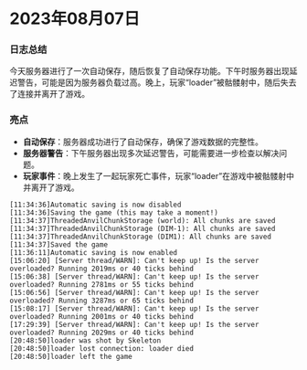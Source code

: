 # 2023年08月07日
### 日志总结
今天服务器进行了一次自动保存，随后恢复了自动保存功能。下午时服务器出现延迟警告，可能是因为服务器负载过高。晚上，玩家“loader”被骷髅射中，随后失去了连接并离开了游戏。

### 亮点
- **自动保存**：服务器成功进行了自动保存，确保了游戏数据的完整性。
- **服务器警告**：下午服务器出现多次延迟警告，可能需要进一步检查以解决问题。
- **玩家事件**：晚上发生了一起玩家死亡事件，玩家“loader”在游戏中被骷髅射中并离开了游戏。
```
[11:34:36]Automatic saving is now disabled
[11:34:36]Saving the game (this may take a moment!)
[11:34:37]ThreadedAnvilChunkStorage (world): All chunks are saved
[11:34:37]ThreadedAnvilChunkStorage (DIM-1): All chunks are saved
[11:34:37]ThreadedAnvilChunkStorage (DIM1): All chunks are saved
[11:34:37]Saved the game
[11:36:11]Automatic saving is now enabled
[15:06:20] [Server thread/WARN]: Can't keep up! Is the server overloaded? Running 2019ms or 40 ticks behind
[15:06:38] [Server thread/WARN]: Can't keep up! Is the server overloaded? Running 2781ms or 55 ticks behind
[15:06:56] [Server thread/WARN]: Can't keep up! Is the server overloaded? Running 3287ms or 65 ticks behind
[15:08:17] [Server thread/WARN]: Can't keep up! Is the server overloaded? Running 2001ms or 40 ticks behind
[17:29:39] [Server thread/WARN]: Can't keep up! Is the server overloaded? Running 2029ms or 40 ticks behind
[20:48:50]loader was shot by Skeleton
[20:48:50]loader lost connection: loader died
[20:48:50]loader left the game
```

